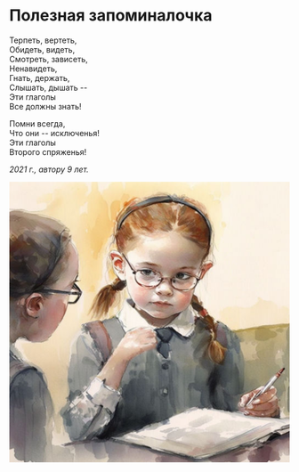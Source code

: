 # Полезная запоминалочка

Терпеть, вертеть,  
Обидеть, видеть,  
Смотреть, зависеть,  
Ненавидеть,  
Гнать, держать,  
Слышать, дышать --  
Эти глаголы  
Все должны знать!  

Помни всегда,  
Что они -- исключенья!  
Эти глаголы  
Второго спряженья!  

*2021 г., автору 9 лет.*

![Полезная запоминалочка](../images/zapominalochka.jpg)

